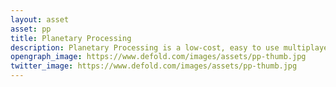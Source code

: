 ```yaml
---
layout: asset
asset: pp
title: Planetary Processing
description: Planetary Processing is a low-cost, easy to use multiplayer game engine that integrates with Defold to make building any type of multiplayer game easy, from MMO to team shooters to party games!
opengraph_image: https://www.defold.com/images/assets/pp-thumb.jpg
twitter_image: https://www.defold.com/images/assets/pp-thumb.jpg
---
```

